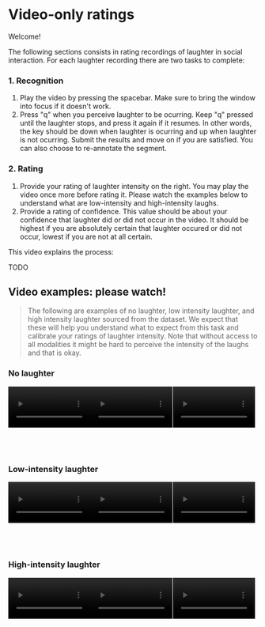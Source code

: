# Video-only ratings

Welcome!

The following sections consists in rating recordings of laughter in social interaction. For each laughter recording there are two tasks to complete:

### 1. Recognition

1. Play the video by pressing the spacebar. Make sure to bring the window into focus if it doesn't work.
2. Press "q" when you perceive laughter to be ocurring. Keep "q" pressed until the laughter stops, and press it again if it resumes. In other words, the key should be down when laughter is ocurring and up when laughter is not ocurring. Submit the results and move on if you are satisfied. You can also choose to re-annotate the segment.

### 2. Rating
1. Provide your rating of laughter intensity on the right. You may play the video once more before rating it. Please watch the examples below to understand what are low-intensity and high-intensity laughs. 
2. Provide a rating of confidence. This value should be about your confidence that laughter did or did not occur in the video. It should be highest if you are absolutely certain that laughter occured or did not occur, lowest if you are not at all certain.

This video explains the process:

TODO

## Video examples: please watch!

> The following are examples of no laughter, low intensity laughter, and high intensity laughter sourced from the dataset. We expect that these will help you understand what to expect from this task and calibrate your ratings of laughter intensity. Note that without access to all modalities it might be hard to perceive the intensity of the laughs and that is okay.

### No laughter

<div style="display: flex;">
<video style="max-width: 33%;" controls="true" src="$$www$$/speech_examples/av/02_fdc6ec9a1565f2036adf688053caca74afef9cec1ac2fdd412f2f61f18c5d3ff_cam_4.mp4" muted></video>
<video style="max-width: 33%;" controls="true" src="$$www$$/speech_examples/av/03_cf09e56c30dff82156b23fa24409160ee2024d58aeaa1bbecf822cc6028985eb_cam_3.mp4" muted></video>
<video style="max-width: 33%;" controls="true" src="$$www$$/speech_examples/av/01_cd06e634e1facf52b3979b679388eb1da3e6bc1208c13e591470b9aacc95022b_cam_3.mp4" muted></video>
</div>
<br/><br/><br/>

### Low-intensity laughter

<div style="display: flex;">
<video style="max-width: 33%;" controls="true" src="$$www$$/laughter_examples/av/11_09ffcfd6275e0011da0d794b050e7a4efa0abc0ba1cd9b1b865b0a1630e15924_cam_1.mp4" muted></video>
<video style="max-width: 33%;" controls="true" src="$$www$$/laughter_examples/av/33_a1e409a58633e5a3499e6669ba74268bb73d1975dbbfe90994a4407f93d47172_cam_4.mp4" muted></video>
<video style="max-width: 33%;" controls="true" src="$$www$$/laughter_examples/av/23_d91bdba302a798d9492bfa5973e97dcfa67ff745e20208a5bee2a2a3c48daaba_cam_1.mp4" muted></video>
</div>
<br/><br/><br/>

### High-intensity laughter

<div style="display: flex;">
<video style="max-width: 33%;" controls="true" src="$$www$$/laughter_examples/av/01_793aeaa0ddbbceb35fee31c08b107b9b6ce34436c6bdfa673a601aa4f1681825_cam_1.mp4" muted></video>
<video style="max-width: 33%;" controls="true" src="$$www$$/laughter_examples/av/17_4cb60a84e446de7d0077be4912fe9931abe6bec2e3777c28c9bf2ae8b9358b01_cam_1.mp4" muted></video>
<video style="max-width: 33%;" controls="true" src="$$www$$/laughter_examples/av/25_a460e46f02b6c58e8d485f7a970cdc24bff1995f52a1e8040f08356ecde8cb35_cam_1.mp4" muted></video>
</div>
<br/><br/><br/>